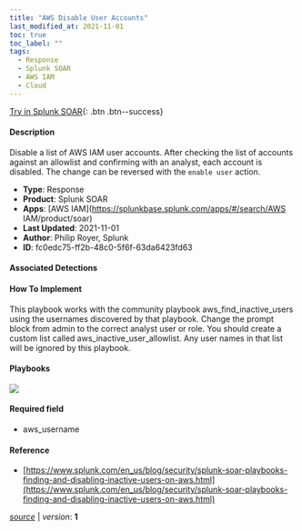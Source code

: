 ```yaml
---
title: "AWS Disable User Accounts"
last_modified_at: 2021-11-01
toc: true
toc_label: ""
tags:
  - Response
  - Splunk SOAR
  - AWS IAM
  - Cloud
---
```


[Try in Splunk SOAR](https://www.splunk.com/en_us/software/splunk-security-orchestration-and-automation.html){: .btn .btn--success}

#### Description

Disable a list of AWS IAM user accounts. After checking the list of accounts against an allowlist and confirming with an analyst, each account is disabled. The change can be reversed with the `enable user` action.

- **Type**: Response
- **Product**: Splunk SOAR
- **Apps**: [AWS IAM](https://splunkbase.splunk.com/apps/#/search/AWS IAM/product/soar)
- **Last Updated**: 2021-11-01
- **Author**: Philip Royer, Splunk
- **ID**: fc0edc75-ff2b-48c0-5f6f-63da6423fd63

#### Associated Detections


#### How To Implement
This playbook works with the community playbook aws_find_inactive_users using the usernames discovered by that playbook. Change the prompt block from admin to the correct analyst user or role. You should create a custom list called aws_inactive_user_allowlist. Any user names in that list will be ignored by this playbook.

#### Playbooks
![](https://raw.githubusercontent.com/splunk/security_content/develop/playbooks/aws_disable_user_accounts.png)

#### Required field
* aws_username


#### Reference

* [https://www.splunk.com/en_us/blog/security/splunk-soar-playbooks-finding-and-disabling-inactive-users-on-aws.html](https://www.splunk.com/en_us/blog/security/splunk-soar-playbooks-finding-and-disabling-inactive-users-on-aws.html)




[*source*](https://github.com/splunk/security_content/tree/develop/playbooks/aws_disable_user_accounts.yml) \| *version*: **1**